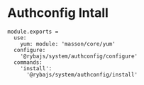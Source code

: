 
# Authconfig Intall

    module.exports =
      use:
        yum: module: 'masson/core/yum'
      configure:
        '@rybajs/system/authconfig/configure'
      commands:
        'install':
          '@rybajs/system/authconfig/install'
